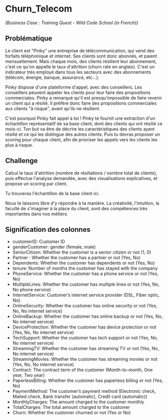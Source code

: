 # Churn_Telecom

*(Business Case : Training Quest - Wild Code School (in French))*

## Problématique

Le client est "Pinky" une entreprise de télécommunication, qui vend des forfaits téléphonique et internet. Ses clients sont donc abonnés, et paient mensuellement. Mais chaque mois, des clients résilient leur abonnement, c'est ce qu'on appelle le taux d'attrition (churn rate en anglais). C'est un indicateur très employé dans tous les secteurs avec des abonnements (télécom, énergie, banque, assurance, etc...).

Pinky dispose d'une plateforme d'appel, avec des conseillers. Les conseillers peuvent appeler les clients pour leur faire des propositions commerciales. Pinky a remarqué qu'il est presqu'impossible de faire revenir un client qui a résilié. Il préfère donc faire des propositions commerciales aux clients "à risque", avant qu'ils ne résilient.

C'est pourquoi Pinky fait appel à toi ! Pinky te fournit une extraction d'un échantillon représentatif de sa base client, dont des clients qui ont résilié ce mois-ci. Ton but va être de décrire les caractéristiques des clients ayant résilié et ce qui les distingue des autres clients. Puis tu devras proposer un scoring pour chaque client, afin de prioriser les appels vers les clients les plus à risque.

## Challenge

Calcul le taux d'attrition (nombre de résiliations / nombre total de clients), puis effectue l'analyse demandée, avec des visualisations explicatives, et propose un scoring par client.

Tu trouveras l'échantillon de la base client ici.

Nous te laissons libre d'y répondre à ta manière. La créativité, l'intuition, la faculté de s'imaginer à la place du client, sont des compétences très importantes dans nos métiers.

## Signification des colonnes

- customerID: Customer ID
- genderCustomer: gender (female, male)
- SeniorCitizen: Whether the customer is a senior citizen or not (1, 0)
- Partner : Whether the customer has a partner or not (Yes, No)
- Dependents: Whether the customer has dependents or not (Yes, No)
- tenure: Number of months the customer has stayed with the company
- PhoneService: Whether the customer has a phone service or not (Yes, No)
- MultipleLines: Whether the customer has multiple lines or not (Yes, No, No phone service)
- InternetService: Customer’s internet service provider (DSL, Fiber optic, No)
- OnlineSecurity: Whether the customer has online security or not (Yes, No, No internet service)
- OnlineBackup: Whether the customer has online backup or not (Yes, No, No internet service)
- DeviceProtection: Whether the customer has device protection or not (Yes, No, No internet service)
- TechSupport: Whether the customer has tech support or not (Yes, No, No internet service)
- StreamingTV: Whether the customer has streaming TV or not (Yes, No, No internet service)
- StreamingMovies: Whether the customer has streaming movies or not (Yes, No, No internet service)
- Contract: The contract term of the customer (Month-to-month, One year, Two year)
- PaperlessBilling: Whether the customer has paperless billing or not (Yes, No)
- PaymentMethod: The customer’s payment method (Electronic check, Mailed check, Bank transfer (automatic), Credit card (automatic))
- MonthlyCharges: The amount charged to the customer monthly
- TotalCharges: The total amount charged to the customer
- Churn: Whether the customer churned or not (Yes or No)
